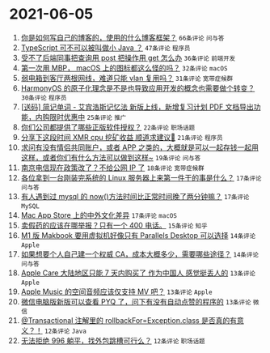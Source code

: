 # 2021-06-05

1. [你是如何写自己的博客的，使用的什么博客框架？](https://www.v2ex.com/t/781517) `66条评论` `问与答`
1. [TypeScript 可不可以被叫做小 Java ？](https://www.v2ex.com/t/781504) `47条评论` `程序员`
1. [受不了后端同事把查询用 post 把操作用 get 怎么办](https://www.v2ex.com/t/781539) `36条评论` `前端开发`
1. [第一次用 MBP， macOS 上的图标都这么怪的吗？](https://www.v2ex.com/t/781525) `32条评论` `macOS`
1. [弱电箱到客厅两根网线，难道只能 vlan 复用吗？](https://www.v2ex.com/t/781590) `31条评论` `宽带症候群`
1. [HarmonyOS 的原子化理念是不是也导致应用开发的概念也需要做个转变？](https://www.v2ex.com/t/781535) `30条评论` `程序员`
1. [[送码] 简记单词 - 艾宾浩斯记忆法 新版上线，新增复习计划 PDF 文档导出功能，内购限时优惠中](https://www.v2ex.com/t/781521) `25条评论` `推广`
1. [你们公司都提供了哪些正版软件授权？](https://www.v2ex.com/t/781505) `22条评论` `职场话题`
1. [分享下这段时间 XMR cpu 挖矿收益 顺道求建议🙏](https://www.v2ex.com/t/781524) `21条评论` `程序员`
1. [求问有没有情侣共同账户，或者 APP 之类的，大概就是可以一起存钱一起用这样，或者你们有什么方法可以做到这样~](https://www.v2ex.com/t/781566) `19条评论` `问与答`
1. [南京电信现在政策改了？不给公网 IP 了](https://www.v2ex.com/t/781515) `18条评论` `宽带症候群`
1. [各位拿到一台刚装完系统的 Linux 服务器上来第一件干的事是什么？](https://www.v2ex.com/t/781606) `17条评论` `问与答`
1. [有人遇到过 mysql 的 now()方法时间比正常时间晚了两分钟嘛？](https://www.v2ex.com/t/781544) `17条评论` `MySQL`
1. [Mac App Store 上的中外文化差异](https://www.v2ex.com/t/781518) `17条评论` `macOS`
1. [卖假药的应该在哪举报？只有一个 400 电话。](https://www.v2ex.com/t/781536) `15条评论` `知乎`
1. [M1 版 Makbook 要用虚拟机好像只有 Parallels Desktop 可以选择](https://www.v2ex.com/t/781567) `14条评论` `Apple`
1. [如果想要个人自己建一个权威 CA，成本大概多少，需要哪些途径？](https://www.v2ex.com/t/781540) `14条评论` `问与答`
1. [Apple Care 大陆地区只能 7 天内购买了 作为中国人 感觉挺丢人的](https://www.v2ex.com/t/781600) `13条评论` `Apple`
1. [Apple Music 的空间音频应该仅支持 MV 吧？](https://www.v2ex.com/t/781555) `13条评论` `Apple`
1. [微信电脑版新版可以查看 PYQ 了，问下有没有自动点赞的程序的](https://www.v2ex.com/t/781523) `13条评论` `微信`
1. [@Transactional 注解里的 rollbackFor=Exception.class 是否真的有意义？！](https://www.v2ex.com/t/781561) `12条评论` `Java`
1. [无法拒绝 996 躺平，找外包跳槽可行么？](https://www.v2ex.com/t/781549) `12条评论` `职场话题`
